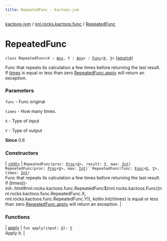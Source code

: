 ```yaml
---
title: RepeatedFunc - kactoos-jvm
---
```


[kactoos-jvm](../../index.html) / [nnl.rocks.kactoos.func](../index.html) / [RepeatedFunc](./index.html)

# RepeatedFunc

`class RepeatedFunc<X : `[`Any`](https://kotlinlang.org/api/latest/jvm/stdlib/kotlin/-any/index.html)`, Y : `[`Any`](https://kotlinlang.org/api/latest/jvm/stdlib/kotlin/-any/index.html)`> : `[`Func`](../../nnl.rocks.kactoos/-func/index.html)`<`[`X`](index.html#X)`, `[`Y`](index.html#Y)`>` [(source)](https://github.com/neonailol/kactoos/blob/master/kactoos-jvm/src/main/kotlin/nnl/rocks/kactoos/func/RepeatedFunc.kt#L17)

Func that repeats its calculation a few times before returning the last result.
If [times](#) is equal or less than zero [RepeatedFunc.apply](apply.html) will return an exception.

### Parameters

`func` - Func original

`times` - How many times.

`X` - Type of input

`Y` - Type of output

**Since**
0.6

### Constructors

| [&lt;init&gt;](-init-.html) | `RepeatedFunc(proc: `[`Proc`](../../nnl.rocks.kactoos/-proc/index.html)`<`[`X`](index.html#X)`>, result: `[`Y`](index.html#Y)`, max: `[`Int`](https://kotlinlang.org/api/latest/jvm/stdlib/kotlin/-int/index.html)`)`<br>`RepeatedFunc(proc: `[`Proc`](../../nnl.rocks.kactoos/-proc/index.html)`<`[`X`](index.html#X)`>, max: `[`Int`](https://kotlinlang.org/api/latest/jvm/stdlib/kotlin/-int/index.html)`)``RepeatedFunc(func: `[`Func`](../../nnl.rocks.kactoos/-func/index.html)`<`[`X`](index.html#X)`, `[`Y`](index.html#Y)`>, times: `[`Int`](https://kotlinlang.org/api/latest/jvm/stdlib/kotlin/-int/index.html)`)`<br>Func that repeats its calculation a few times before returning the last result. If [times](-init-.html#nnl.rocks.kactoos.func.RepeatedFunc$<init>(nnl.rocks.kactoos.Func((nnl.rocks.kactoos.func.RepeatedFunc.X, nnl.rocks.kactoos.func.RepeatedFunc.Y)), kotlin.Int)/times) is equal or less than zero [RepeatedFunc.apply](apply.html) will return an exception. |

### Functions

| [apply](apply.html) | `fun apply(input: `[`X`](index.html#X)`): `[`Y`](index.html#Y)<br>Apply it. |

